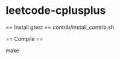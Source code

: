 leetcode-cplusplus
==================

== Install gtest ==
contrib/install_contrib.sh 

== Compile ==

make

